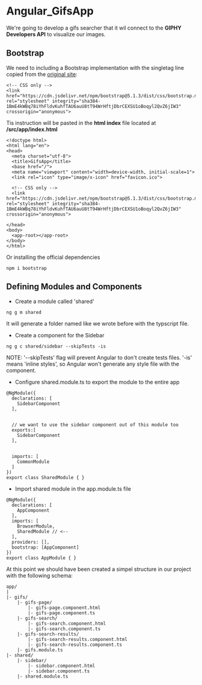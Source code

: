# Angular_GifsApp

We're going to develop a gifs searcher that it wil connect to the **GIPHY Developers API** to visualize our images.

## Bootstrap
We need to including a Bootstrap implementation with the singletag line copied from the [original site](https://getbootstrap.com/):
```
<!-- CSS only -->
<link href="https://cdn.jsdelivr.net/npm/bootstrap@5.1.3/dist/css/bootstrap.min.css" rel="stylesheet" integrity="sha384-1BmE4kWBq78iYhFldvKuhfTAU6auU8tT94WrHftjDbrCEXSU1oBoqyl2QvZ6jIW3" crossorigin="anonymous">

```

Tis instruction will be pasted in the **html index** file located at **/src/app/index.html**
```
<!doctype html>
<html lang="en">
<head>
  <meta charset="utf-8">
  <title>GifsApp</title>
  <base href="/">
  <meta name="viewport" content="width=device-width, initial-scale=1">
  <link rel="icon" type="image/x-icon" href="favicon.ico">
  
  <!-- CSS only -->
  <link href="https://cdn.jsdelivr.net/npm/bootstrap@5.1.3/dist/css/bootstrap.min.css" rel="stylesheet" integrity="sha384-1BmE4kWBq78iYhFldvKuhfTAU6auU8tT94WrHftjDbrCEXSU1oBoqyl2QvZ6jIW3" crossorigin="anonymous">

</head>
<body>
  <app-root></app-root>
</body>
</html>

```
Or installing the official dependencies
```
npm i bootstrap
```

## Defining Modules and Components

- Create a module called 'shared'

```
ng g m shared
```
It will generate a folder named like we wrote before with the typscript file.

- Create a component for the Sidebar
```
ng g c shared/sidebar --skipTests -is
```
NOTE: '--skipTests' flag will prevent Angular to don't create tests files. '-is' means 'inline styles', so Angular won't generate any style file with the component.

- Configure shared.module.ts to export the module to the entire app
```
@NgModule({
  declarations: [
    SidebarComponent
  ],


  // we want to use the sidebar component out of this module too
  exports:[
    SidebarComponent
  ],


  imports: [
    CommonModule
  ]
})
export class SharedModule { }
```
- Import shared module in the app.module.ts file
```
@NgModule({
  declarations: [
    AppComponent
  ],
  imports: [
    BrowserModule,
    SharedModule // <--
  ],
  providers: [],
  bootstrap: [AppComponent]
})
export class AppModule { }

```
At this point we should have been created a simpel structure in our project with the following schema:
```
app/
|
|- gifs/
    |- gifs-page/
        |- gifs-page.component.html
        |- gifs-page.component.ts
    |- gifs-search/
        |- gifs-search.component.html
        |- gifs-search.component.ts
    |- gifs-search-results/
        |- gifs-search-results.component.html
        |- gifs-search-results.component.ts
    |- gifs.module.ts
|- shared/
    |- sidebar/
        |- sidebar.component.html
        |- sidebar.component.ts
    |- shared.module.ts
```

